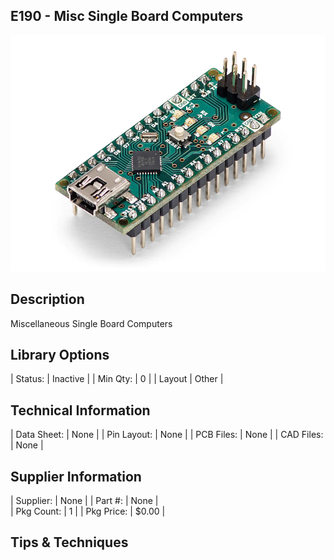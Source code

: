 ## E190 - Misc Single Board Computers

![image](CAD/E190/image.png)

## Description    

Miscellaneous Single Board Computers

## Library Options

| Status: | Inactive |
| Min Qty: | 0 |
| Layout | Other | 

## Technical Information

| Data Sheet: | None |
| Pin Layout: | None |
| PCB Files: | None |
| CAD Files: | None |

## Supplier Information

| Supplier: | None |
| Part #: | None |         
| Pkg Count: | 1 |
| Pkg Price: | $0.00 |

## Tips & Techniques

